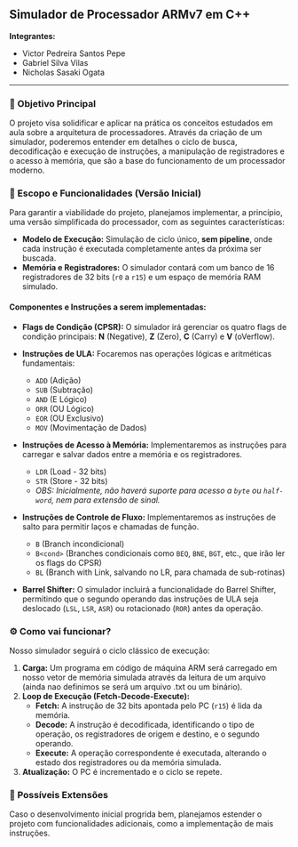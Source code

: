 
##  Simulador de Processador ARMv7 em C++

**Integrantes:**
* Victor Pedreira Santos Pepe
* Gabriel Silva Vilas
* Nicholas Sasaki Ogata

---

### 🎯 Objetivo Principal

O projeto visa solidificar e aplicar na prática os conceitos estudados em aula sobre a arquitetura de processadores. Através da criação de um simulador, poderemos entender em detalhes o ciclo de busca, decodificação e execução de instruções, a manipulação de registradores e o acesso à memória, que são a base do funcionamento de um processador moderno.

### 📜 Escopo e Funcionalidades (Versão Inicial)

Para garantir a viabilidade do projeto, planejamos implementar, a princípio, uma versão simplificada do processador, com as seguintes características:

* **Modelo de Execução:** Simulação de ciclo único, **sem pipeline**, onde cada instrução é executada completamente antes da próxima ser buscada.
* **Memória e Registradores:** O simulador contará com um banco de 16 registradores de 32 bits (`r0` a `r15`) e um espaço de memória RAM simulado.

#### Componentes e Instruções a serem implementadas:
* **Flags de Condição (CPSR):** O simulador irá gerenciar os quatro flags de condição principais: **N** (Negative), **Z** (Zero), **C** (Carry) e **V** (oVerflow).

* **Instruções de ULA:** Focaremos nas operações lógicas e aritméticas fundamentais:
    * `ADD` (Adição)
    * `SUB` (Subtração)
    * `AND` (E Lógico)
    * `ORR` (OU Lógico)
    * `EOR` (OU Exclusivo)
    * `MOV` (Movimentação de Dados)

* **Instruções de Acesso à Memória:** Implementaremos as instruções para carregar e salvar dados entre a memória e os registradores.
    * `LDR` (Load - 32 bits)
    * `STR` (Store - 32 bits)
    * *OBS: Inicialmente, não haverá suporte para acesso a `byte` ou `half-word`, nem para extensão de sinal.*
* **Instruções de Controle de Fluxo:** Implementaremos as instruções de salto para permitir laços e chamadas de função.
    * `B` (Branch incondicional)
    * `B<cond>` (Branches condicionais como `BEQ`, `BNE`, `BGT`, etc., que irão ler os flags do CPSR)
    * `BL` (Branch with Link, salvando no LR, para chamada de sub-rotinas)

* **Barrel Shifter:** O simulador incluirá a funcionalidade do Barrel Shifter, permitindo que o segundo operando das instruções de ULA seja deslocado (`LSL`, `LSR`, `ASR`) ou rotacionado (`ROR`) antes da operação.

### ⚙️ Como vai funcionar?

Nosso simulador seguirá o ciclo clássico de execução:
1.  **Carga:** Um programa em código de máquina ARM será carregado em nosso vetor de memória simulada através da leitura de um arquivo (ainda nao definimos se será um arquivo .txt ou um binário).
2.  **Loop de Execução (Fetch-Decode-Execute):**
    * **Fetch:** A instrução de 32 bits apontada pelo PC (`r15`) é lida da memória.
    * **Decode:** A instrução é decodificada, identificando o tipo de operação, os registradores de origem e destino, e o segundo operando.
    * **Execute:** A operação correspondente é executada, alterando o estado dos registradores ou da memória simulada.
3.  **Atualização:** O PC é incrementado e o ciclo se repete.

### 🚀 Possíveis Extensões

Caso o desenvolvimento inicial progrida bem, planejamos estender o projeto com funcionalidades adicionais, como a implementação de mais instruções.

